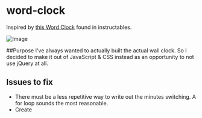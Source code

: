 # word-clock

Inspired by [this Word Clock](http://www.instructables.com/id/The-Wordclock-Grew-Up/?ALLSTEPS) found in instructables.

![Image](http://cdn.instructables.com/FA6/SB3H/GL4Z49CQ/FA6SB3HGL4Z49CQ.MEDIUM.jpg)

##Purpose
I've always wanted to actually built the actual wall clock. So I decided to make it out of JavaScript & CSS instead as an opportunity to not use jQuery at all.

## Issues to fix
* There must be a less repetitive way to write out the minutes switching. A for loop sounds the most reasonable.
* Create 
